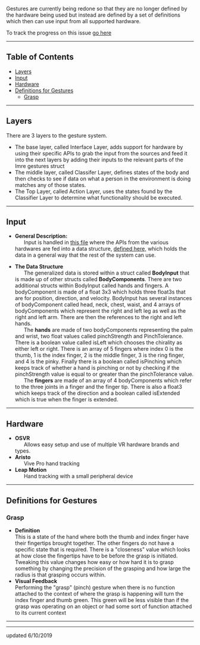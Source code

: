 Gestures are currently being redone so that they are no longer defined by the hardware being used but instead are defined by a set of definitions which then can use input from all supported hardware. 

To track the progress on this issue [go here](https://github.com/maine-imre/handwaver/issues/14)

---

## Table of Contents
* [Layers](https://github.com/maine-imre/handwaver/wiki/Gestures#layers)
* [Input](https://github.com/maine-imre/handwaver/wiki/Gestures#input)
* [Hardware](https://github.com/maine-imre/handwaver/wiki/Gestures#hardware)
* [Definitions for Gestures](https://github.com/maine-imre/handwaver/wiki/Gestures#definitions-for-gestures)
     * [Grasp](https://github.com/maine-imre/handwaver/wiki/Gestures#grasp)

---

## Layers
There are 3 layers to the gesture system.
* The base layer, called Interface Layer, adds support for hardware by using their specific APIs to grab the input from the sources and feed it into the next layers by adding their inputs to the relevant parts of the Imre gestures struct
* The middle layer, called Classifer Layer, defines states of the body and then checks to see if data on what a person in the environment is doing matches any of those states.
* The Top Layer, called Action Layer, uses the states found by the Classifier Layer to determine what functionality should be executed.

---

## Input
* **General Description:**  
&nbsp;&nbsp;&nbsp;&nbsp;&nbsp; Input is handled in [this file](https://github.com/maine-imre/handwaver/blob/feature/gesture-abstraction/Assets/Scripts/EmbodiedInput/BodyInputDataSystem.cs) where the APIs from the various hardwares are fed into a data structure, [defined here,](https://github.com/maine-imre/handwaver/blob/feature/gesture-abstraction/Assets/Scripts/EmbodiedInput/BodyInput.cs) which holds the data in a general way that the rest of the system can use. 

* **The Data Structure**  
&nbsp;&nbsp;&nbsp;&nbsp;&nbsp; The generalized data is stored within a struct called **BodyInput** that is made up of other structs called **BodyComponents**. There are two additional structs within BodyInput called hands and fingers. A bodyComponent is made of a float 3x3 which holds three float3s that are for position, direction, and velocity. BodyInput has several instances of bodyComponent called head, neck, chest, waist, and 4 arrays of bodyComponents which represent the right and left leg as well as the right and left arm. There are then the references to the right and left hands.  
&nbsp;&nbsp;&nbsp;&nbsp;&nbsp; The **hands** are made of two bodyComponents representing the palm and wrist, two float values called pinchStrength and PinchTolerance. There is a boolean value called isLeft which chooses the chirality as either left or right. There is an array of 5 fingers where index 0 is the thumb, 1 is the index finger, 2 is the middle finger, 3 is the ring finger, and 4 is the pinky. Finally there is a boolean called isPinching which keeps track of whether a hand is pinching or not by checking if the pinchStrength value is equal to or greater than the pinchTolerance value.  
&nbsp;&nbsp;&nbsp;&nbsp;&nbsp; The **fingers** are made of an array of 4 bodyComponents which refer to the three joints in a finger and the finger tip. There is also a float3 which keeps track of the direction and a boolean called isExtended which is true when the finger is extended.

---

## Hardware
* **OSVR**  
&nbsp;&nbsp;&nbsp;&nbsp;&nbsp; Allows easy setup and use of multiple VR hardware brands and types.
* **Aristo**  
&nbsp;&nbsp;&nbsp;&nbsp;&nbsp; Vive Pro hand tracking
* **Leap Motion**  
&nbsp;&nbsp;&nbsp;&nbsp;&nbsp; Hand tracking with a small peripheral device

---

## Definitions for Gestures
### Grasp  

* **Definition**  
This is a state of the hand where both the thumb and index finger have their fingertips brought together. The other fingers do not have a specific state that is required. There is a "closeness" value which looks at how close the fingertips have to be before the grasp is initiated. Tweaking this value changes how easy or how hard it is to grasp something by changing the precision of the grasping and how large the radius is that grasping occurs within.  
* **Visual Feedback**  
 Performing the "grasp" (pinch) gesture when there is no function attached to the context of where the grasp is happening will turn the index finger and thumb green. This green will be less visible than if the grasp was operating on an object or had some sort of function attached to its current context
---
---
updated 6/10/2019
